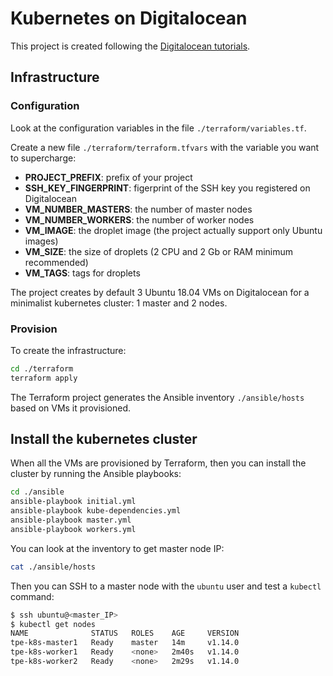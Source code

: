 # Kubernetes on Digitalocean

This project is created following the [Digitalocean tutorials](https://www.digitalocean.com/community/tutorials/how-to-create-a-kubernetes-cluster-using-kubeadm-on-ubuntu-18-04).

## Infrastructure

### Configuration

Look at the configuration variables in the file `./terraform/variables.tf`. 

Create a new file `./terraform/terraform.tfvars` with the variable you want to supercharge:

- **PROJECT_PREFIX**: prefix of your project
- **SSH_KEY_FINGERPRINT**: figerprint of the SSH key you registered on Digitalocean
- **VM_NUMBER_MASTERS**: the number of master nodes
- **VM_NUMBER_WORKERS**: the number of worker nodes
- **VM_IMAGE**: the droplet image (the project actually support only Ubuntu images)
- **VM_SIZE**: the size of droplets (2 CPU and 2 Gb or RAM minimum recommended)
- **VM_TAGS**: tags for droplets

The project creates by default 3 Ubuntu 18.04 VMs on Digitalocean for a minimalist kubernetes cluster: 1 master and 2 nodes.

### Provision

To create the infrastructure:

```bash
cd ./terraform
terraform apply
```

The Terraform project generates the Ansible inventory `./ansible/hosts` based on VMs it provisioned.

## Install the kubernetes cluster

When all the VMs are provisioned by Terraform, then you can install the cluster by running the Ansible playbooks:

```bash
cd ./ansible
ansible-playbook initial.yml
ansible-playbook kube-dependencies.yml
ansible-playbook master.yml
ansible-playbook workers.yml
```

You can look at the inventory to get master node IP:

```bash
cat ./ansible/hosts
```

Then you can SSH to a master node with the `ubuntu` user and test a `kubectl` command:

```bash
$ ssh ubuntu@<master_IP>
$ kubectl get nodes
NAME              STATUS   ROLES    AGE     VERSION
tpe-k8s-master1   Ready    master   14m     v1.14.0
tpe-k8s-worker1   Ready    <none>   2m40s   v1.14.0
tpe-k8s-worker2   Ready    <none>   2m29s   v1.14.0
```
